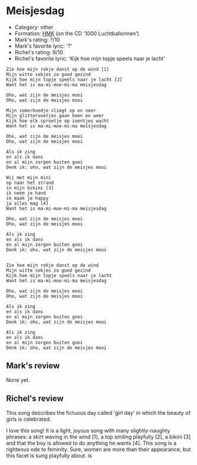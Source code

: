 # Meisjesdag

 * Category: other
 * Formation: [HMK](Hkm.md) (on the CD '1000 Luchtballonnen')
 * Mark's rating: ?/10
 * Mark's  favorite lyric: '?'
 * Richel's rating: 9/10
 * Richel's  favorite lyric: 'Kijk hoe mijn topje speels naar je lacht'

```
Zie hoe mijn rokje danst op de wind [1]
Mijn witte sokjes zo goed gezind
Kijk hoe mijn topje speels naar je lacht [2]
Want het is ma-mi-moe-mi-ma meisjesdag

Oho, wat zijn de meisjes mooi
Oho, wat zijn de meisjes mooi

Mijn zomerhoedje vliegt op en neer
Mijn glittervoetjes gaan heen en weer
Kijk hoe elk sproetje op zoentjes wacht
Want het is ma-mi-moe-mi-ma meisjesdag

Oho, wat zijn de meisjes mooi
Oho, wat zijn de meisjes mooi

Als ik zing 
en als ik dans 
en al mijn zorgen buiten gooi
Denk ik: oho, wat zijn de meisjes mooi

Wij met mijn mini
op naar het strand
in mijn bikini [3]
ik neem je hand
ik maak je happy
ja alles mag [4]
Want het is ma-mi-moe-mi-ma meisjesdag

Oho, wat zijn de meisjes mooi
Oho, wat zijn de meisjes mooi

Als ik zing 
en als ik dans 
en al mijn zorgen buiten gooi
Denk ik: oho, wat zijn de meisjes mooi


Zie hoe mijn rokje danst op de wind
Mijn witte sokjes zo goed gezind
Kijk hoe mijn topje speels naar je lacht
Want het is ma-mi-moe-mi-ma meisjesdag

Oho, wat zijn de meisjes mooi
Oho, wat zijn de meisjes mooi

Als ik zing 
en als ik dans 
en al mijn zorgen buiten gooi
Denk ik: oho, wat zijn de meisjes mooi

Als ik zing 
en als ik dans 
en al mijn zorgen buiten gooi
Denk ik: oho, wat zijn de meisjes mooi
```

## Mark's review

None yet.

## Richel's review

This song describes the fictuous day called 'girl day' in which the beauty of girls is celebrated.

I love this song! It is a light, joyous song with many slightly-naughty phrases: a skirt waving in the wind [1], 
a top smiling playfully [2], a bikini [3] and that the boy is allowed to do anything he wants [4].
This song is a righteous ode to feminity. Sure, women are more than their appearance, but this facet is
sung playfully about.
is 
